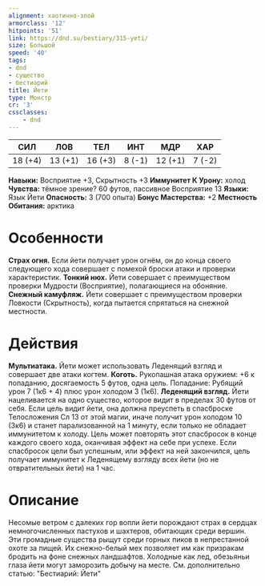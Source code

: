 ```yaml
---
alignment: хаотично-злой
armorclass: '12'
hitpoints: '51'
link: https://dnd.su/bestiary/315-yeti/
size: Большой
speed: '40'
tags:
- dnd
- существо
- бестиарий
title: Йети
type: Монстр
cr: '3'
cssclasses:
    - dnd
---
```



| СИЛ | ЛОВ | ТЕЛ | ИНТ | МДР | ХАР |
|---|---|---|---|---|---|
| 18 (+4) | 13 (+1) | 16 (+3) | 8 (-1) | 12 (+1) | 7 (-2) |
**Навыки:** Восприятие +3, Скрытность +3
**Иммунитет К Урону:** холод
**Чувства:** тёмное зрение? 60 футов, пассивное Восприятие 13
**Языки:** Язык Йети
**Опасность:** 3 (700 опыта)
**Бонус Мастерства:** +2
**Местность Обитания:** арктика


# Особенности
**Страх огня.** Если йети получает урон огнём, он до конца своего следующего хода совершает с помехой броски атаки и проверки характеристик.
**Тонкий нюх.** Йети совершает с преимуществом проверки Мудрости (Восприятие), полагающиеся на обоняние.
**Снежный камуфляж.** Йети совершает с преимуществом проверки Ловкости (Скрытность), когда пытается спрятаться на снежной местности.


# Действия
**Мультиатака.** Йети может использовать Леденящий взгляд и совершает две атаки когтем.
**Коготь.** Рукопашная атака оружием: +6 к попаданию, досягаемость 5 футов, одна цель. Попадание: Рубящий урон 7 (1к6 + 4) плюс урон холодом 3 (1к6).
**Леденящий взгляд.** Йети нацеливается на одно существо, которое видит в пределах 30 футов от себя. Если цель видит йети, она должна преуспеть в спасброске Телосложения Сл 13 от этой магии, иначе получит урон холодом 10 (3к6) и станет парализованной на 1 минуту, если только не обладает иммунитетом к холоду. Цель может повторять этот спасбросок в конце каждого своего хода, оканчивая эффект на себе при успехе. Если спасбросок цели был успешным, или эффект на ней закончился, цель получает иммунитет к Леденящему взгляду всех йети (но не отвратительных йети) на 1 час.


# Описание
Несомые ветром с далеких гор вопли йети порождают страх в сердцах немногочисленных пастухов и шахтеров, обитающих среди вершин. Эти громадные существа рыщут среди горных пиков в непрестанной охоте за пищей. Их снежно-белый мех позволяет им как призракам бродить на фоне снежных ландшафтов. Холодные как лед, обезьяньи глаза йети могут заморозить добычу на месте. См. дополнительно статью: "Бестиарий: Йети"